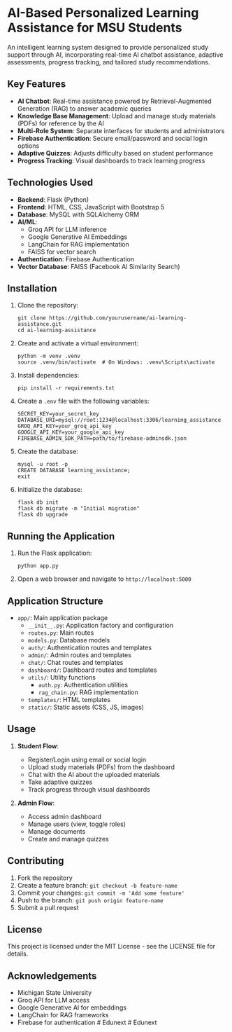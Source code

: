 # AI-Based Personalized Learning Assistance for MSU Students

An intelligent learning system designed to provide personalized study support through AI, incorporating real-time AI chatbot assistance, adaptive assessments, progress tracking, and tailored study recommendations.

## Key Features

- **AI Chatbot**: Real-time assistance powered by Retrieval-Augmented Generation (RAG) to answer academic queries
- **Knowledge Base Management**: Upload and manage study materials (PDFs) for reference by the AI
- **Multi-Role System**: Separate interfaces for students and administrators
- **Firebase Authentication**: Secure email/password and social login options
- **Adaptive Quizzes**: Adjusts difficulty based on student performance
- **Progress Tracking**: Visual dashboards to track learning progress

## Technologies Used

- **Backend**: Flask (Python)
- **Frontend**: HTML, CSS, JavaScript with Bootstrap 5
- **Database**: MySQL with SQLAlchemy ORM
- **AI/ML**: 
  - Groq API for LLM inference
  - Google Generative AI Embeddings
  - LangChain for RAG implementation
  - FAISS for vector search
- **Authentication**: Firebase Authentication
- **Vector Database**: FAISS (Facebook AI Similarity Search)

## Installation

1. Clone the repository:
   ```
   git clone https://github.com/yourusername/ai-learning-assistance.git
   cd ai-learning-assistance
   ```

2. Create and activate a virtual environment:
   ```
   python -m venv .venv
   source .venv/bin/activate  # On Windows: .venv\Scripts\activate
   ```

3. Install dependencies:
   ```
   pip install -r requirements.txt
   ```

4. Create a `.env` file with the following variables:
   ```
   SECRET_KEY=your_secret_key
   DATABASE_URI=mysql://root:1234@localhost:3306/learning_assistance
   GROQ_API_KEY=your_groq_api_key
   GOOGLE_API_KEY=your_google_api_key
   FIREBASE_ADMIN_SDK_PATH=path/to/firebase-adminsdk.json
   ```

5. Create the database:
   ```
   mysql -u root -p
   CREATE DATABASE learning_assistance;
   exit
   ```

6. Initialize the database:
   ```
   flask db init
   flask db migrate -m "Initial migration"
   flask db upgrade
   ```

## Running the Application

1. Run the Flask application:
   ```
   python app.py
   ```

2. Open a web browser and navigate to `http://localhost:5000`

## Application Structure

- `app/`: Main application package
  - `__init__.py`: Application factory and configuration
  - `routes.py`: Main routes
  - `models.py`: Database models
  - `auth/`: Authentication routes and templates
  - `admin/`: Admin routes and templates
  - `chat/`: Chat routes and templates
  - `dashboard/`: Dashboard routes and templates
  - `utils/`: Utility functions
    - `auth.py`: Authentication utilities
    - `rag_chain.py`: RAG implementation
  - `templates/`: HTML templates
  - `static/`: Static assets (CSS, JS, images)

## Usage

1. **Student Flow**:
   - Register/Login using email or social login
   - Upload study materials (PDFs) from the dashboard
   - Chat with the AI about the uploaded materials
   - Take adaptive quizzes
   - Track progress through visual dashboards

2. **Admin Flow**:
   - Access admin dashboard
   - Manage users (view, toggle roles)
   - Manage documents
   - Create and manage quizzes

## Contributing

1. Fork the repository
2. Create a feature branch: `git checkout -b feature-name`
3. Commit your changes: `git commit -m 'Add some feature'`
4. Push to the branch: `git push origin feature-name`
5. Submit a pull request

## License

This project is licensed under the MIT License - see the LICENSE file for details.

## Acknowledgements

- Michigan State University
- Groq API for LLM access
- Google Generative AI for embeddings
- LangChain for RAG frameworks
- Firebase for authentication #   E d u n e x t  
 # Edunext
